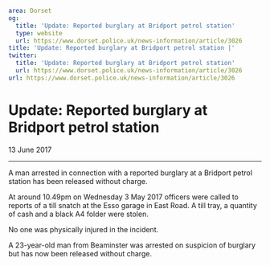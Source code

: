 ```yaml
area: Dorset
og:
  title: 'Update: Reported burglary at Bridport petrol station'
  type: website
  url: https://www.dorset.police.uk/news-information/article/3026
title: 'Update: Reported burglary at Bridport petrol station |'
twitter:
  title: 'Update: Reported burglary at Bridport petrol station'
  url: https://www.dorset.police.uk/news-information/article/3026
url: https://www.dorset.police.uk/news-information/article/3026
```

# Update: Reported burglary at Bridport petrol station

13 June 2017

* * *

A man arrested in connection with a reported burglary at a Bridport petrol station has been released without charge.

At around 10.49pm on Wednesday 3 May 2017 officers were called to reports of a till snatch at the Esso garage in East Road. A till tray, a quantity of cash and a black A4 folder were stolen.

No one was physically injured in the incident.

A 23-year-old man from Beaminster was arrested on suspicion of burglary but has now been released without charge.
